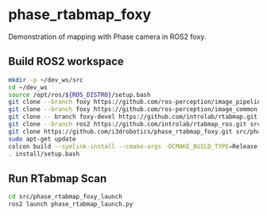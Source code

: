 # phase_rtabmap_foxy
Demonstration of mapping with Phase camera in ROS2 foxy.

## Build ROS2 workspace
```bash
mkdir -p ~/dev_ws/src
cd ~/dev_ws
source /opt/ros/${ROS_DISTRO}/setup.bash
git clone --branch foxy https://github.com/ros-perception/image_pipeline.git src/image_pipeline
git clone --branch foxy https://github.com/ros-perception/image_common.git src/image_common
git clone -- branch foxy-devel https://github.com/introlab/rtabmap.git src/rtabmap
git clone --branch ros2 https://github.com/introlab/rtabmap_ros.git src/rtabmap_ros
git clone https://github.com/i3drobotics/phase_rtabmap_foxy.git src/phase_rtabmap_foxy
sudo apt-get update
colcon build --symlink-install --cmake-args -DCMAKE_BUILD_TYPE=Release
. install/setup.bash
```

## Run RTabmap Scan
```bash
cd src/phase_rtabmap_foxy_launch
ros2 launch phase_rtabmap_launch.py
```
###
